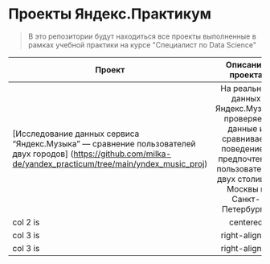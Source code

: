 # Проекты Яндекс.Практикум 
>В это репозитории будут находиться все проекты выполненные в рамках учебной практики на курсе "Специалист по Data Science"

| Проект   |      Описание проекта     |  Стек технологий |
|----------|:-------------:|------:|
| [Исследование данных сервиса “Яндекс.Музыка” — сравнение пользователей двух городов] (https://github.com/milka-de/yandex_practicum/tree/main/yndex_music_proj) | На реальных данных Яндекс.Музыки проверяем данные и сравниваем поведение и предпочтения пользователей двух столиц — Москвы и Санкт-Петербурга. | `Pandas`, `Python` |
| col 2 is |    centered   |   $12 |
| col 3 is | right-aligned |    $1 |
| col 3 is | right-aligned |    $1 |
